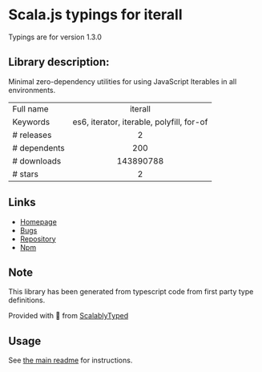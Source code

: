 
# Scala.js typings for iterall

Typings are for version 1.3.0

## Library description:
Minimal zero-dependency utilities for using JavaScript Iterables in all environments.

|                    |                 |
| ------------------ | :-------------: |
| Full name          | iterall |
| Keywords           | es6, iterator, iterable, polyfill, for-of |
| # releases         | 2 |
| # dependents       | 200 |
| # downloads        | 143890788 |
| # stars            | 2 |

## Links
- [Homepage](https://github.com/leebyron/iterall)
- [Bugs](https://github.com/leebyron/iterall/issues)
- [Repository](https://github.com/leebyron/iterall)
- [Npm](https://www.npmjs.com/package/iterall)
    


## Note
This library has been generated from typescript code from first party type definitions.

Provided with :purple_heart: from [ScalablyTyped](https://github.com/oyvindberg/ScalablyTyped)

## Usage
See [the main readme](../../readme.md) for instructions.


